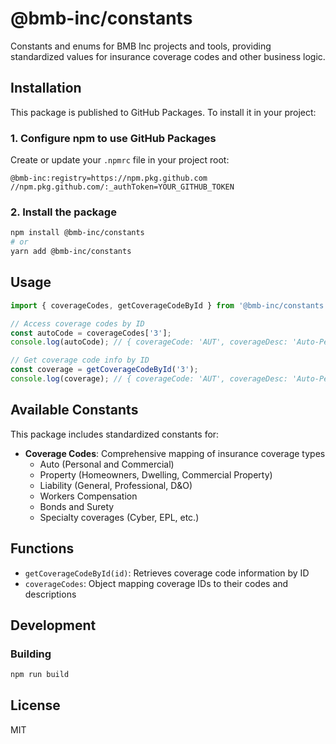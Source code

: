 # @bmb-inc/constants

Constants and enums for BMB Inc projects and tools, providing standardized values for insurance coverage codes and other business logic.

## Installation

This package is published to GitHub Packages. To install it in your project:

### 1. Configure npm to use GitHub Packages

Create or update your `.npmrc` file in your project root:

```
@bmb-inc:registry=https://npm.pkg.github.com
//npm.pkg.github.com/:_authToken=YOUR_GITHUB_TOKEN
```

### 2. Install the package

```bash
npm install @bmb-inc/constants
# or
yarn add @bmb-inc/constants
```

## Usage

```typescript
import { coverageCodes, getCoverageCodeById } from '@bmb-inc/constants';

// Access coverage codes by ID
const autoCode = coverageCodes['3'];
console.log(autoCode); // { coverageCode: 'AUT', coverageDesc: 'Auto-Personal' }

// Get coverage code info by ID
const coverage = getCoverageCodeById('3');
console.log(coverage); // { coverageCode: 'AUT', coverageDesc: 'Auto-Personal' }
```

## Available Constants

This package includes standardized constants for:

- **Coverage Codes**: Comprehensive mapping of insurance coverage types
  - Auto (Personal and Commercial)
  - Property (Homeowners, Dwelling, Commercial Property)
  - Liability (General, Professional, D&O)
  - Workers Compensation
  - Bonds and Surety
  - Specialty coverages (Cyber, EPL, etc.)

## Functions

- `getCoverageCodeById(id)`: Retrieves coverage code information by ID
- `coverageCodes`: Object mapping coverage IDs to their codes and descriptions

## Development

### Building

```bash
npm run build
```

## License

MIT 